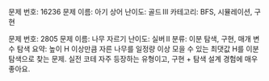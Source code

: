 문제 번호: 16236
문제 이름: 아기 상어
난이도: 골드 III
카테고리: BFS, 시뮬레이션, 구현

문제 번호: 2805
문제 이름: 나무 자르기
난이도: 실버 II
분류: 이분 탐색, 구현, 매개 변수 탐색
요약: 높이 H 이상만큼 자른 나무를 일정량 이상 모을 수 있는 최댓값 H를 이분 탐색으로 찾는 문제. 실전 코테 자주 등장하는 유형이고, 구현 + 탐색 설계 경험에 매우 좋아요.